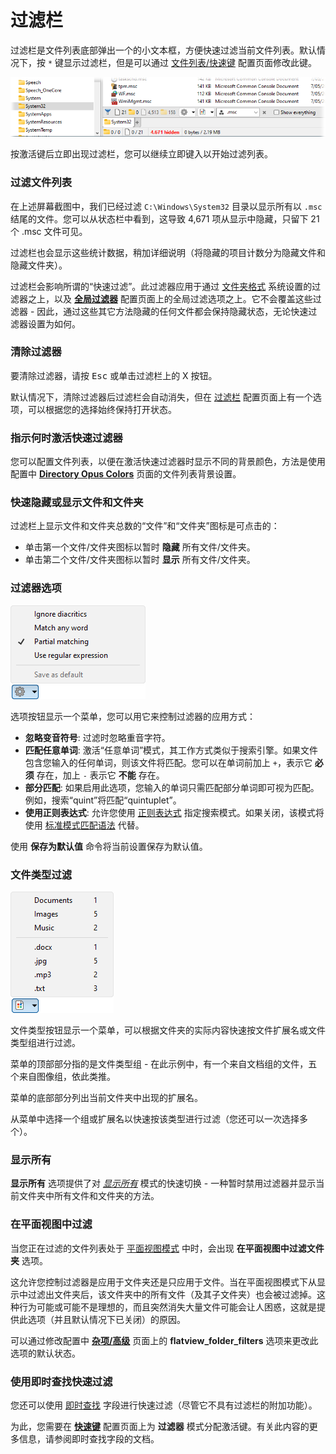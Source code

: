# 过滤栏

过滤栏是文件列表底部弹出一个的小文本框，方便快速过滤当前文件列表。默认情况下，按 `*` 键显示过滤栏，但是可以通过 [文件列表/快速键](/Manual/preferences/preferences_categories/filtering_and_sorting/quick_keys.zh.md) 配置页面修改此键。

![](/Manual/images/media/13/filter_bar.png)

按激活键后立即出现过滤栏，您可以继续立即键入以开始过滤列表。

### 过滤文件列表

在上述屏幕截图中，我们已经过滤 `C:\Windows\System32` 目录以显示所有以 `.msc` 结尾的文件。您可以从状态栏中看到，这导致 4,671 项从显示中隐藏，只留下 21 个 .msc 文件可见。

过滤栏也会显示这些统计数据，稍加详细说明（将隐藏的项目计数分为隐藏文件和隐藏文件夹）。

过滤栏会影响所谓的“快速过滤”。此过滤器应用于通过 [文件夹格式](../folder_options/README.zh.md) 系统设置的过滤器之上，以及 **[全局过滤器](/Manual/preferences/preferences_categories/filtering_and_sorting/global_filters.zh.md)** 配置页面上的全局过滤选项之上。它不会覆盖这些过滤器 - 因此，通过这些其它方法隐藏的任何文件都会保持隐藏状态，无论快速过滤器设置为如何。

### 清除过滤器

要清除过滤器，请按 <kbd>Esc</kbd> 或单击过滤栏上的 X 按钮。

默认情况下，清除过滤器后过滤栏会自动消失，但在 [过滤栏](/Manual/preferences/preferences_categories/filtering_and_sorting/filter_bar.zh.md) 配置页面上有一个选项，可以根据您的选择始终保持打开状态。

### 指示何时激活快速过滤器

您可以配置文件列表，以便在激活快速过滤器时显示不同的背景颜色，方法是使用配置中 **[Directory Opus Colors](/Manual/preferences/preferences_categories/colors_and_fonts/directory_opus_colors.zh.md)** 页面的文件列表背景设置。

### 快速隐藏或显示文件和文件夹

过滤栏上显示文件和文件夹总数的“文件”和“文件夹”图标是可点击的：

- 单击第一个文件/文件夹图标以暂时 **隐藏** 所有文件/文件夹。
- 单击第二个文件/文件夹图标以暂时 **显示** 所有文件/文件夹。

### 过滤器选项

![](/Manual/images/media/13/filter_bar_menu.png)

选项按钮显示一个菜单，您可以用它来控制过滤器的应用方式：

- **忽略变音符号**: 过滤时忽略重音字符。
- **匹配任意单词**: 激活“任意单词”模式，其工作方式类似于搜索引擎。如果文件包含您输入的任何单词，则该文件将匹配。您可以在单词前加上 `+`，表示它 **必须** 存在，加上 `-` 表示它 **不能** 存在。
- **部分匹配**: 如果启用此选项，您输入的单词只需匹配部分单词即可视为匹配。例如，搜索“quint”将匹配“quintuplet”。
- **使用正则表达式**: 允许您使用 [正则表达式](/Manual/reference/wildcard_reference/regular_expression_syntax.zh.md) 指定搜索模式。如果关闭，该模式将使用 [标准模式匹配语法](/Manual/reference/wildcard_reference/pattern_matching_syntax.zh.md) 代替。

使用 **保存为默认值** 命令将当前设置保存为默认值。

### 文件类型过滤

![](/Manual/images/media/13/filter_bar_filetypes.png)

文件类型按钮显示一个菜单，可以根据文件夹的实际内容快速按文件扩展名或文件类型组进行过滤。

菜单的顶部部分指的是文件类型组 - 在此示例中，有一个来自文档组的文件，五个来自图像组，依此类推。

菜单的底部部分列出当前文件夹中出现的扩展名。

从菜单中选择一个组或扩展名以快速按该类型进行过滤（您还可以一次选择多个）。

### 显示所有

**显示所有** 选项提供了对 *[显示所有](show_everything.zh.md)* 模式的快速切换 - 一种暂时禁用过滤器并显示当前文件夹中所有文件和文件夹的方法。

### 在平面视图中过滤

当您正在过滤的文件列表处于 [平面视图模式](../flat_view.zh.md) 中时，会出现 **在平面视图中过滤文件夹** 选项。

这允许您控制过滤器是应用于文件夹还是只应用于文件。当在平面视图模式下从显示中过滤出文件夹后，该文件夹中的所有文件（及其子文件夹）也会被过滤掉。这种行为可能或可能不是理想的，而且突然消失大量文件可能会让人困惑，这就是提供此选项（并且默认情况下已关闭）的原因。

可以通过修改配置中 **[杂项/高级](/Manual/preferences/preferences_categories/miscellaneous/advanced_options.zh.md)** 页面上的 **flatview_folder_filters** 选项来更改此选项的默认状态。

### 使用即时查找快速过滤

您还可以使用 [即时查找](../the_lister/find-as-you-type_field.zh.md) 字段进行快速过滤（尽管它不具有过滤栏的附加功能）。

为此，您需要在 **[快速键](/Manual/preferences/preferences_categories/filtering_and_sorting/quick_keys.zh.md)** 配置页面上为 **过滤器** 模式分配激活键。有关此内容的更多信息，请参阅即时查找字段的文档。